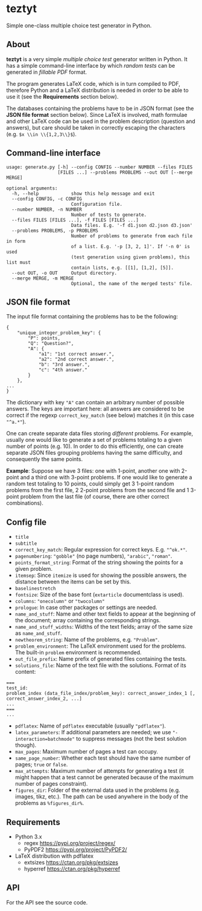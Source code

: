 # teztyt

Simple one-class multiple choice test generator in Python.

## About

__teztyt__ is a very simple _multiple choice test_ generator written in Python.
It has a simple command-line interface by which _random tests_ can be generated 
in _fillable PDF_ format. 

The program generates LaTeX code, which is in turn compiled to PDF, 
therefore Python and a LaTeX distribution is needed in order to be able to use it
(see the __Requirements__ section below).

The databases containing the problems have to be in JSON format (see the __JSON file format__ section
below). Since LaTeX is involved, math formulae and other LaTeX code can be used in the
problem description (question and answers), but care should be taken in correctly escaping 
the characters (e.g. `$x \\in \\{1,2,3\\}$`).

## Command-line interface

```
usage: generate.py [-h] --config CONFIG --number NUMBER --files FILES
                   [FILES ...] --problems PROBLEMS --out OUT [--merge MERGE]

optional arguments:
  -h, --help            show this help message and exit
  --config CONFIG, -c CONFIG
                        Configuration file.
  --number NUMBER, -n NUMBER
                        Number of tests to generate.
  --files FILES [FILES ...], -f FILES [FILES ...]
                        Data files. E.g. '-f d1.json d2.json d3.json'
  --problems PROBLEMS, -p PROBLEMS
                        Number of problems to generate from each file in form
                        of a list. E.g. '-p [3, 2, 1]'. If '-n 0' is used
                        (test generation using given problems), this list must
                        contain lists, e.g. [[1], [1,2], [5]].
  --out OUT, -o OUT     Output directory.
  --merge MERGE, -m MERGE
                        Optional, the name of the merged tests' file.
```

## JSON file format

The input file format containing the problems has to be the following:
```
{
	"unique_integer_problem_key": {
		"P": points,
		"Q": "Question?",
		"A": {
			"a1": "1st correct answer.",
			"a2": "2nd correct answer.",
			"b": "3rd answer.",
			"c": "4th answer."
		}
	},
...
}
```
The dictionary with key `"A"` can contain an arbitrary number of possible answers.
The keys are important here: all answers are considered to be correct
if the regexp `correct_key_match` (see below) matches it (in this case `"^a.*"`). 

One can create separate data files storing _different_ problems. For example, usually
one would like to generate a set of problems totaling to a given number of points (e.g. 10).
In order to do this efficiently, one can create separate JSON files grouping
problems having the same difficulty, and consequently the same points.

__Example__: Suppose we have 3 files: one with 1-point, another one with 2-point and a third one
with 3-point problems. If one would like to generate a random test totaling to 10 points,
could simply get 3 1-point random problems from the first file, 2 2-point problems from the second
file and 1 3-point problem from the last file (of course, there are other correct combinations).

## Config file

* `title`
* `subtitle`
* `correct_key_match`: Regular expression for correct keys. E.g. `"^ok.*"`.
* `pagenumbering`: `"gobble"` (no page numbers), `"arabic"`, `"roman"`.
* `points_format_string`: Format of the string showing the points for a given problem.
* `itemsep`: Since `itemize` is used for showing the possible answers, the distance between the items can be set by this.
* `baselinestretch`
* `fontsize`: Size of the base font (`extarticle` documentclass is used).
* `columns`: `"onecolumn"` or `"twocolumn"`
* `prologue`: In case other packages or settings are needed.
* `name_and_stuff`: Name and other text fields to appear at the beginning of the document; array containing the corresponding strings.
* `name_and_stuff_widths`: Widths of the text fields; array of the same size as `name_and_stuff`.
* `newtheorem_string`: Name of the problems, e.g. `"Problem"`.
* `problem_environment`: The LaTeX environment used for the problems. The built-in `problem` environment is recommended.
* `out_file_prefix`: Name prefix of generated files containing the tests.
* `solutions_file`: Name of the text file with the solutions. Format of its content: 
```
===
test_id:
problem_index (data_file_index/problem_key): correct_answer_index_1 [, correct_answer_index_2, ...]
...
===
...
```	
* `pdflatex`: Name of `pdflatex` executable (usually `"pdflatex"`).
* `latex_parameters`: If additional parameters are needed; we use `"-interaction=batchmode"` to suppress messages (not the best solution though).
* `max_pages`: Maximum number of pages a test can occupy.
* `same_page_number`: Whether each test should have the same number of pages; `true` or `false`.
* `max_attempts`: Maximum number of attempts for generating a test (it might happen that a test cannot be generated
because of the maximum number of pages constraint).
* `figures_dir`: Folder of the external data used in the problems (e.g. images, tikz, etc.). The path can be used
anywhere in the body of the problems as `%figures_dir%`.

## Requirements

* Python 3.x
  * regex https://pypi.org/project/regex/
  * PyPDF2 https://pypi.org/project/PyPDF2/
* LaTeX distribution with pdflatex
  * extsizes https://ctan.org/pkg/extsizes
  * hyperref https://ctan.org/pkg/hyperref

## API

For the API see the source code.
